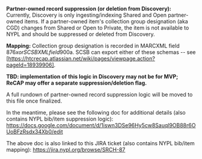 **Partner-owned record suppression (or deletion from Discovery):**
Currently, Discovery is only ingesting/indexing Shared and Open partner-owned items. If a partner-owned item's collection group designation (aka CGD) changes from Shared or Open to Private, the item is not available to NYPL and should be suppressed or deleted from Discovery.

**Mapping:**
Collection group designation is recorded in MARCXML field 876$x or SCSBXML field 900$a. SCSB can export either of these schemas -- see [https://htcrecap.atlassian.net/wiki/pages/viewpage.action?pageId=18939906].

**TBD: implementation of this logic in Discovery may not be for MVP; ReCAP may offer a separate suppression/deletion flag.**

A full rundown of partner-owned record suppression logic will be moved to this file once finalized.

In the meantime, please see the following doc for additional details (also contains NYPL bib/item suppression logic): 
https://docs.google.com/document/d/1iswn3DSe96Hy5cw8Sauql9OB88r6OUoBFzRsdx34Xb0/edit

The above doc is also linked to this JIRA ticket (also contains NYPL bib/item mapping):
https://jira.nypl.org/browse/SRCH-87
